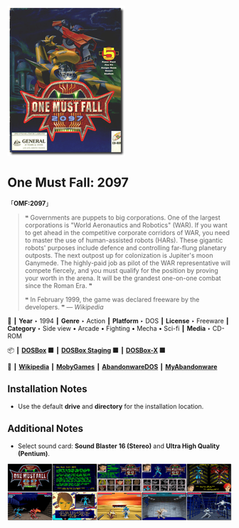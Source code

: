 ![](Thumbnail.png "application-thumbnail")

# One Must Fall: 2097

「**OMF:2097**」

> ❝ Governments are puppets to big corporations. One of the largest corporations is "World Aeronautics and Robotics" (WAR). If you want to get ahead in the competitive corporate corridors of WAR, you need to master the use of human-assisted robots (HARs). These gigantic robots' purposes include defence and controlling far-flung planetary outposts. The next outpost up for colonization is Jupiter's moon Ganymede. The highly-paid job as pilot of the WAR representative will compete fiercely, and you must qualify for the position by proving your worth in the arena. It will be the grandest one-on-one combat since the Roman Era. ❞
>
> ❝ In February 1999, the game was declared freeware by the developers. ❞ — *Wikipedia*
>

📌 ┃ **Year** ‣ 1994 ┃ **Genre** ‣ Action ┃ **Platform** ‣ DOS ┃ **License** ‣ Freeware ┃ **Category** ‣ Side view • Arcade • Fighting • Mecha • Sci-fi ┃ **Media** ‣ CD-ROM 

📦 ┃ **[DOSBox](https://www.dosbox.com/) 🟩** ┃ **[DOSBox Staging](https://dosbox-staging.github.io/) 🟩** ┃ **[DOSBox-X](https://dosbox-x.com/) 🟩** 

📎 ┃ **[Wikipedia](https://en.wikipedia.org/wiki/One_Must_Fall:_2097)** ┃ **[MobyGames](https://www.mobygames.com/game/234/one-must-fall-2097/)** ┃ **[AbandonwareDOS](https://www.abandonwaredos.com/abandonware-game.php?abandonware=One+Must+Fall+2097&gid=1843)** ┃ **[MyAbandonware](https://www.myabandonware.com/game/one-must-fall-2097-2a7)** 

## Installation Notes
- Use the default **drive** and **directory** for the installation location.

## Additional Notes
- Select sound card: **Sound Blaster 16 (Stereo)** and **Ultra High Quality (Pentium)**.

![](Montage.png "One Must Fall: 2097")


